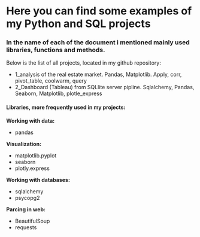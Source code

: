 # Here you can find some examples of my Python and SQL projects

### In the name of each of the document i mentioned mainly used libraries, functions and methods. 

Below is the list of all projects, located in my github repository:
- 1_analysis of the real estate market. Pandas, Matplotlib. Apply, corr, pivot_table, coolwarm, query
- 2_Dashboard (Tableau) from SQLlite server pipline. Sqlalchemy, Pandas, Seaborn, Matplotlib, plotle_express

#### Libraries, more frequently used in my projects:

**Working with data:**
  - pandas
  
**Visualization:**
  - matplotlib.pyplot
  - seaborn
  - plotly.express
  
**Working with databases:**
  - sqlalchemy
  - psycopg2
  
**Parcing in web:**
  - BeautifulSoup
  - requests

